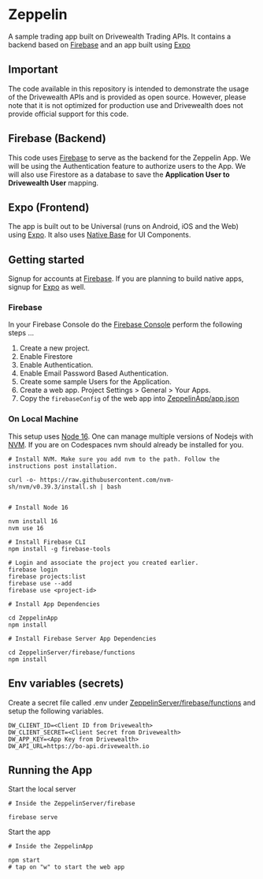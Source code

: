 # Zeppelin

A sample trading app built on Drivewealth Trading APIs. It contains a backend based on [Firebase](https://firebase.google.com/) and an app built using [Expo](https://expo.dev/)

## Important
The code available in this repository is intended to demonstrate the usage of the Drivewealth APIs and is provided as open source. However, please note that it is not optimized for production use and Drivewealth does not provide official support for this code.

## Firebase (Backend)

This code uses [Firebase](https://firebase.google.com/) to serve as the backend for the Zeppelin App. We will be using the Authentication feature to authorize users to the App. We will also use Firestore as a database to save the **Application User to Drivewealth User** mapping.

## Expo (Frontend)

The app is built out to be Universal (runs on Android, iOS and the Web) using [Expo](https://expo.dev/). It also uses [Native Base](https://nativebase.io/) for UI Components. 

## Getting started

Signup for accounts at [Firebase](https://firebase.google.com/). If you are planning to build native apps, signup for [Expo](https://expo.dev/) as well.

### Firebase

In your Firebase Console do the [Firebase Console](https://firebase.google.com/) perform the following steps ...<br>
1) Create a new project.<br>
2) Enable Firestore<br>
3) Enable Authentication.<br>
4) Enable Email Password Based Authentication.<br>
5) Create some sample Users for the Application.<br>
6) Create a web app. Project Settings > General > Your Apps.<br>
7) Copy the ```firebaseConfig``` of the web app into [ZeppelinApp/app.json](ZeppelinApp/app.json)<br>


### On Local Machine

This setup uses [Node 16](https://nodejs.org/en/blog/release/v16.16.0). One can manage multiple versions of Nodejs with [NVM](https://github.com/nvm-sh/nvm#installing-and-updating). If you are on Codespaces nvm should already be installed for you.

```
# Install NVM. Make sure you add nvm to the path. Follow the instructions post installation.

curl -o- https://raw.githubusercontent.com/nvm-sh/nvm/v0.39.3/install.sh | bash


# Install Node 16

nvm install 16
nvm use 16

# Install Firebase CLI
npm install -g firebase-tools

# Login and associate the project you created earlier.
firebase login
firebase projects:list
firebase use --add
firebase use <project-id>

# Install App Dependencies

cd ZeppelinApp
npm install

# Install Firebase Server App Dependencies

cd ZeppelinServer/firebase/functions
npm install

```

## Env variables (secrets)

Create a secret file called .env under [ZeppelinServer/firebase/functions](ZeppelinServer/firebase/functions) and setup the following variables.
```
DW_CLIENT_ID=<Client ID from Drivewealth>
DW_CLIENT_SECRET=<Client Secret from Drivewealth>
DW_APP_KEY=<App Key from Drivewealth>
DW_API_URL=https://bo-api.drivewealth.io
```

## Running the App

Start the local server

```
# Inside the ZeppelinServer/firebase

firebase serve
```

Start the app

```
# Inside the ZeppelinApp

npm start
# tap on "w" to start the web app
```
